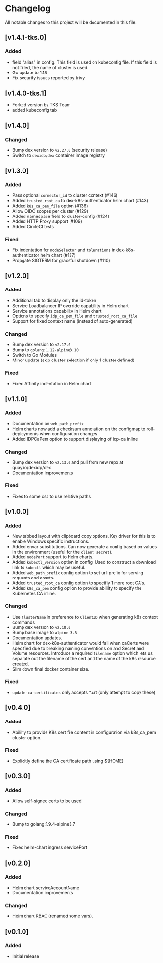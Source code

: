 # Changelog
All notable changes to this project will be documented in this file.
## [v1.4.1-tks.0]

### Added
- field "alias" in config. This field is used on kubeconfig file. If this field is not filled, the name of cluster is used.
- Go update to 1.18
- Fix security issues reported by trivy

## [v1.4.0-tks.1]
- Forked version by TKS Team
- added kubeconfig tab

## [v1.4.0]

### Changed

- Bump dex version to `v2.27.0` (security release)
- Switch to `dexidp/dex` container image registry

## [v1.3.0]

### Added

- Pass optional `connector_id` to cluster context (#146)
- Added `trusted_root_ca` to dex-k8s-authenticator helm chart (#143)
- Added `k8s_ca_pem_file` option (#136)
- Allow OIDC scopes per cluster (#129)
- Added namespace field to cluster-config (#124)
- Added HTTP Proxy support (#109)
- Added CircleCI tests

### Fixed

- Fix indentation for `nodeSelector` and `tolerations` in dex-k8s-authenticator helm chart (#137)
- Propgate SIGTERM for graceful shutdown (#110)

## [v1.2.0]

### Added

- Additional tab to display only the id-token
- Service Loadbalancer IP override capability in Helm chart
- Service annotations capability in Helm chart
- Options to specify `idp_ca_pem_file` and `trusted_root_ca_file`
- Support for fixed context name (instead of auto-generated)

### Changed

- Bump dex version to `v2.17.0`
- Bump to `golang:1.12-alpine3.10`
- Switch to Go Modules
- Minor update (skip cluster selection if only 1 cluster defined)

### Fixed

- Fixed Affinity indentation in Helm chart

## [v1.1.0]

### Added

- Documentation on `web_path_prefix`
- Helm charts now add a checksum annotation on the configmap to roll-deployments when configuration changes
- Added IDPCaPem option to support displaying of idp-ca inline


### Changed

- Bump dex version to `v2.13.0` and pull from new repo at quay.io/dexidp/dex
- Documentation improvements

### Fixed

- Fixes to some css to use relative paths

## [v1.0.0]
### Added

- New tabbed layout with clipboard copy options. Key driver for this is to
enable Windows specific instructions.
- Added envar substitutions. Can now generate a config based on values in the
environment (useful for the `client_secret`).
- Added `nodePort` support to Helm charts.
- Added `kubectl_version` option in config. Used to construct a download link to `kubectl` which may be useful.
- Added `web_path_prefix` config option to set url-prefix for serving requests and assets.
- Added `trusted_root_ca` config option to specifiy 1 more root CA's.
- Added `k8s_ca_pem` config option to provide abililty to specify the Kubernetes CA inline.

### Changed

- Use `ClusterName` in preference to `ClientID` when generating k8s context commands
- Bump dex version to `v2.10.0`
- Bump base image to `alpine 3.8`
- Documentation updates.
- Helm chart for dex-k8s-authenticator would fail when caCerts were specified due to breaking naming conventions on and Secret and Volume resources. Introduce a required `filename` option which lets us separate out the filename of the cert and the name of the k8s resource created.
- Slim down final docker container size.

### Fixed

- `update-ca-certificates` only accepts *.crt (only attempt to copy these)

## [v0.4.0]
### Added
- Abililty to provide K8s cert file content in configuration via k8s_ca_pem
cluster option.

### Fixed
- Explicitly define the CA certificate path using ${HOME}

## [v0.3.0]
### Added
- Allow self-signed certs to be used

### Changed
- Bump to golang:1.9.4-alpine3.7

### Fixed
- Fixed helm-chart ingress servicePort

## [v0.2.0]
### Added
- Helm chart serviceAccountName
- Documentation improvements

### Changed
- Helm chart RBAC (renamed some vars).

## [v0.1.0]
### Added
- Initial release
